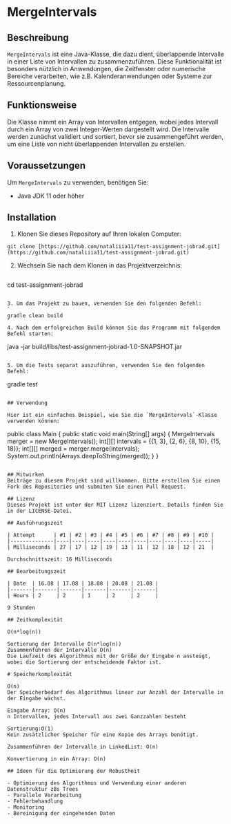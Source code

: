 # MergeIntervals

## Beschreibung

`MergeIntervals` ist eine Java-Klasse, die dazu dient, überlappende Intervalle in einer Liste von Intervallen zu zusammenzuführen. Diese Funktionalität ist besonders nützlich in Anwendungen, die Zeitfenster oder numerische Bereiche verarbeiten, wie z.B. Kalenderanwendungen oder Systeme zur Ressourcenplanung.

## Funktionsweise

Die Klasse nimmt ein Array von Intervallen entgegen, wobei jedes Intervall durch ein Array von zwei Integer-Werten dargestellt wird. Die Intervalle werden zunächst validiert und sortiert, bevor sie zusammengeführt werden, um eine Liste von nicht überlappenden Intervallen zu erstellen.

## Voraussetzungen

Um `MergeIntervals` zu verwenden, benötigen Sie:
- Java JDK 11 oder höher

## Installation

1. Klonen Sie dieses Repository auf Ihren lokalen Computer:

```
git clone [https://github.com/nataliiia11/test-assignment-jobrad.git](https://github.com/nataliiia11/test-assignment-jobrad.git)
```

2. Wechseln Sie nach dem Klonen in das Projektverzeichnis:
   
   ```
cd test-assignment-jobrad
   ```

3. Um das Projekt zu bauen, verwenden Sie den folgenden Befehl:
   `
gradle clean build
   `
4. Nach dem erfolgreichen Build können Sie das Programm mit folgendem Befehl starten:

   ```
java -jar build/libs/test-assignment-jobrad-1.0-SNAPSHOT.jar
   ```

5. Um die Tests separat auszuführen, verwenden Sie den folgenden Befehl:

   ```
gradle test
   ```

## Verwendung

Hier ist ein einfaches Beispiel, wie Sie die `MergeIntervals`-Klasse verwenden können:

```
public class Main {
public static void main(String[] args) {
MergeIntervals merger = new MergeIntervals();
int[][] intervals = {{1, 3}, {2, 6}, {8, 10}, {15, 18}};
int[][] merged = merger.merge(intervals);
System.out.println(Arrays.deepToString(merged));
}
}
```

## Mitwirken
Beiträge zu diesem Projekt sind willkommen. Bitte erstellen Sie einen Fork des Repositories und submiten Sie einen Pull Request.

## Lizenz
Dieses Projekt ist unter der MIT Lizenz lizenziert. Details finden Sie in der LICENSE-Datei.

## Ausführungszeit

| Attempt      | #1 | #2 | #3 | #4 | #5 | #6 | #7 | #8 | #9 | #10 |
|--------------|----|----|----|----|----|----|----|----|----|-----|
| Milliseconds | 27 | 17 | 12 | 19 | 13 | 11 | 12 | 18 | 12 | 21  |

Durchschnittszeit: 16 Milliseconds

## Bearbeitungszeit

| Date  | 16.08 | 17.08 | 18.08 | 20.08 | 21.08 |
|-------|-------|-------|-------|-------|-------|
| Hours | 2     | 2     | 1     | 2     | 2     | 

9 Stunden

## Zeitkomplexität

O(n*log(n))

Sortierung der Intervalle O(n*log(n))
Zusammenführen der Intervalle O(n)
Die Laufzeit des Algorithmus mit der Größe der Eingabe n ansteigt, wobei die Sortierung der entscheidende Faktor ist.

# Speicherkomplexität

O(n)
Der Speicherbedarf des Algorithmus linear zur Anzahl der Intervalle in der Eingabe wächst.

Eingabe Array: O(n)
n Intervallen, jedes Intervall aus zwei Ganzzahlen besteht

Sortierung:O(1)
Kein zusätzlicher Speicher für eine Kopie des Arrays benötigt.

Zusammenführen der Intervalle in LinkedList: O(n)

Konvertierung in ein Array: O(n)

## Ideen für die Optimierung der Robustheit

- Optimierung des Algorithmus und Verwendung einer anderen Datenstruktur zBs Trees
- Parallele Verarbeitung
- Fehlerbehandlung
- Monitoring
- Bereinigung der eingehenden Daten
